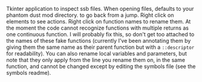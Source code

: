 Tkinter application to inspect ssb files.
When opening files, defaults to your phantom dust mod directory.
<Alt-Left> to go back from a jump. Right click on elements to see actions.
Right click on function names to rename them.
At the moment the code cannot recognize functions with multiple returns as one
continuous function. I will probably fix this, so don't get too attached to the names
of these fake functions (currently I've been annotating them by giving them the same name as their parent function but
with a `::descriptor` for readability). You can also rename local variables and
parameters, but note that they only apply from the line you rename them on, in the same function, and cannot be changed
except by editing the symbols file (see the symbols readme).